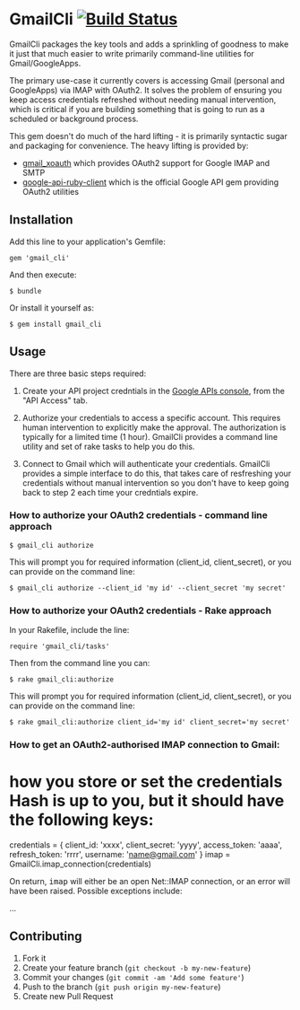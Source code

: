 # GmailCli [![Build Status](https://secure.travis-ci.org/evendis/gmail_cli.png?branch=master)](http://travis-ci.org/evendis/gmail_cli)

GmailCli packages the key tools and adds a sprinkling of goodness to make it just that much easier
to write primarily command-line utilities for Gmail/GoogleApps.

The primary use-case it currently covers is accessing Gmail (personal and GoogleApps) via IMAP with OAuth2.
It solves the problem of ensuring you keep access credentials refreshed without needing manual intervention,
which is critical if you are building something that is going to run as a scheduled or background process.

This gem doesn't do much of the hard lifting - it is primarily syntactic sugar and packaging for convenience.
The heavy lifting is provided by:
* [gmail_xoauth](https://github.com/nfo/gmail_xoauth) which provides OAuth2 support for Google IMAP and SMTP
* [google-api-ruby-client](https://github.com/google/google-api-ruby-client) which is the official Google API gem providing OAuth2 utilities


## Installation

Add this line to your application's Gemfile:

    gem 'gmail_cli'

And then execute:

    $ bundle

Or install it yourself as:

    $ gem install gmail_cli

## Usage

There are three basic steps required:

1. Create your API project credntials in the [Google APIs console](https://code.google.com/apis/console/), from the "API Access" tab.

2. Authorize your credentials to access a specific account.
This requires human intervention to explicitly make the approval.
The authorization is typically for a limited time (1 hour).
GmailCli provides a command line utility and set of rake tasks to help you do this.

3. Connect to Gmail which will authenticate your credentials.
GmailCli provides a simple interface to do this, that takes care of resfreshing your credentials
without manual intervention so you don't have to keep going back to step 2 each time your credntials expire.


### How to authorize your OAuth2 credentials - command line approach

    $ gmail_cli authorize

This will prompt you for required information (client_id, client_secret), or you can provide on the command line:

    $ gmail_cli authorize --client_id 'my id' --client_secret 'my secret'


### How to authorize your OAuth2 credentials - Rake approach

In your Rakefile, include the line:

    require 'gmail_cli/tasks'

Then from the command line you can:

    $ rake gmail_cli:authorize

This will prompt you for required information (client_id, client_secret), or you can provide on the command line:

    $ rake gmail_cli:authorize client_id='my id' client_secret='my secret'


### How to get an OAuth2-authorised IMAP connection to Gmail:

  # how you store or set the credentials Hash is up to you, but it should have the following keys:
  credentials = {
    client_id:     'xxxx',
    client_secret: 'yyyy',
    access_token:  'aaaa',
    refresh_token: 'rrrr',
    username:      'name@gmail.com'
  }
  imap = GmailCli.imap_connection(credentials)

On return, <tt>imap</tt> will either be an open Net::IMAP connection, or an error will have been raised. Possible exceptions include:

...


## Contributing

1. Fork it
2. Create your feature branch (`git checkout -b my-new-feature`)
3. Commit your changes (`git commit -am 'Add some feature'`)
4. Push to the branch (`git push origin my-new-feature`)
5. Create new Pull Request

